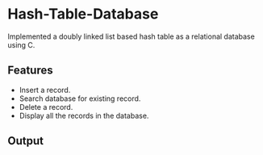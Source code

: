 # Hash-Table-Database

Implemented a doubly linked list based hash table as a relational database using C. 

## Features
- Insert a record.
- Search database for existing record.
- Delete a record.
- Display all the records in the database.

## Output


